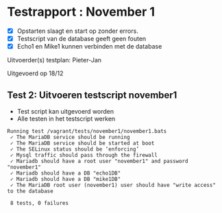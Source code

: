 # Testrapport : November 1

- [x] Opstarten slaagt en start op zonder errors.
- [x] Testscript van de database geeft geen fouten
- [x] Echo1 en Mike1 kunnen verbinden met de database

Uitvoerder(s) testplan: Pieter-Jan

Uitgevoerd op 18/12

## Test 2: Uitvoeren testscript november1

- Test script kan uitgevoerd worden
- Alle testen in het testscript werken

```
Running test /vagrant/tests/november1/november1.bats
 ✓ The MariaDB service should be running
 ✓ The MariaDB service should be started at boot
 ✓ The SELinux status should be ‘enforcing’
 ✓ Mysql traffic should pass through the firewall
 ✓ Mariadb should have a root user "november1" and password "november1"
 ✓ Mariadb should have a DB "echo1DB"
 ✓ Mariadb should have a DB "mike1DB"
 ✓ The MariaDB root user (november1) user should have "write access" to the database

 8 tests, 0 failures
```
